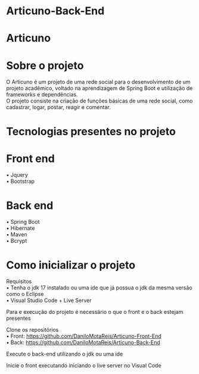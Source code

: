 # Articuno-Back-End

# Articuno

# Sobre o projeto

O Articuno é um projeto de uma rede social para o desenvolvimento de um projeto acadêmico, voltado na aprendizagem de Spring Boot e utilização de frameworks e dependências.<br>
O projeto consiste na criação de funções básicas de uma rede social, como cadastrar, logar, postar, reagir e comentar.

# Tecnologias presentes no projeto

# Front end
•	Jquery<br>
•	Bootstrap

# Back end
•	Spring Boot<br>
•	Hibernate<br>
•	Maven<br>
•	Bcrypt

# Como inicializar o projeto

Requisitos<br>
•	Tenha o jdk 17 instalado ou uma ide que já possua o jdk da mesma versão como o Eclipse<br>
• Visual Studio Code + Live Server

Para e execução do projeto é necessário o que o front e o back estejam presentes<br>

Clone os repositórios<br>
•	Front: https://github.com/DaniloMotaReis/Articuno-Front-End<br>
•	Back: https://github.com/DaniloMotaReis/Articuno-Back-End 

Execute o back-end utilizando o jdk ou uma ide<br>

Inicie o front executando iniciando o live server no Visual Code
